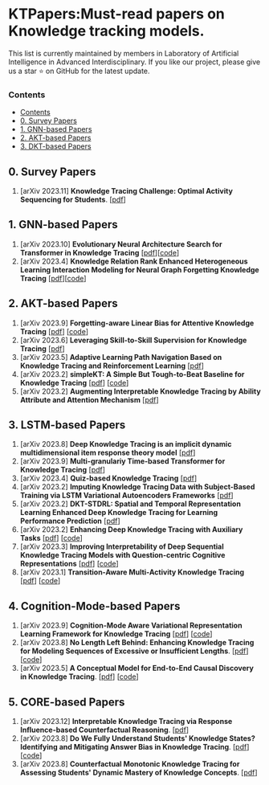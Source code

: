 # KTPapers:Must-read papers on Knowledge tracking models.

This list is currently maintained by members in Laboratory of Artificial Intelligence in Advanced Interdisciplinary. If you like our project, please give us a star ⭐ on GitHub for the latest update.



### Contents


- [Contents](#Contents)
- [0. Survey Papers](#0-survey-papers)
- [1. GNN-based Papers](#1-gnn-based-papers)
- [2. AKT-based Papers](#2-llm-based-papers)
- [3. DKT-based Papers](#3-gnnllm-based-papers)


## 0. Survey Papers
1. [arXiv 2023.11] **Knowledge Tracing Challenge: Optimal Activity Sequencing for Students**. [[pdf](https://arxiv.org/pdf/2311.14707.pdf)]
 

## 1. GNN-based Papers
1. [arXiv 2023.10] **Evolutionary Neural Architecture Search for Transformer in Knowledge Tracing** [[pdf](https://arxiv.org/pdf/2310.01180.pdf)][[code](https://github.com/DevilYangS/ENAS-KT)]
2. [arXiv 2023.4] **Knowledge Relation Rank Enhanced Heterogeneous Learning Interaction Modeling for Neural Graph Forgetting Knowledge Tracing** [[pdf](https://arxiv.org/pdf/2304.03945.pdf)][[code](https://github.com/destiny123456qwer/ngfkt)]  


## 2. AKT-based Papers
1. [arXiv 2023.9] **Forgetting-aware Linear Bias for Attentive Knowledge Tracing** [[pdf](https://arxiv.org/pdf/2309.14796.pdf)] [[code](https://github.com/skewondr/FoLiBi)]
2. [arXiv 2023.6] **Leveraging Skill-to-Skill Supervision for Knowledge Tracing** [[pdf](https://arxiv.org/pdf/2306.06841.pdf)]
3. [arXiv 2023.5] **Adaptive Learning Path Navigation Based on Knowledge Tracing and Reinforcement Learning** [[pdf](https://arxiv.org/pdf/2305.04475.pdf)]
4. [arXiv 2023.2] **simpleKT: A Simple But Tough-to-Beat Baseline for Knowledge Tracing** [[pdf](https://arxiv.org/pdf/2302.06881.pdf)] [[code](https://github.com/pykt-team/pykt-toolkit)]
5. [arXiv 2023.2] **Augmenting Interpretable Knowledge Tracing by Ability Attribute and Attention Mechanism** [[pdf](https://arxiv.org/pdf/2302.02146.pdf)]

## 3. LSTM-based Papers
1. [arXiv 2023.8] **Deep Knowledge Tracing is an implicit dynamic multidimensional item response theory model** [[pdf](https://arxiv.org/pdf/2309.12334.pdf)]
2. [arXiv 2023.9] **Multi-granulariy Time-based Transformer for Knowledge Tracing** [[pdf](https://arxiv.org/pdf/2304.05257.pdf)]
3. [arXiv 2023.4] **Quiz-based Knowledge Tracing** [[pdf](https://arxiv.org/pdf/2304.02413.pdf)]
4. [arXiv 2023.2] **Imputing Knowledge Tracing Data with Subject-Based Training via LSTM Variational Autoencoders Frameworks** [[pdf](https://arxiv.org/pdf/2302.12910.pdf)]
5. [arXiv 2023.2] **DKT-STDRL: Spatial and Temporal Representation Learning Enhanced Deep Knowledge Tracing for Learning Performance Prediction** [[pdf](https://arxiv.org/pdf/2302.11569.pdf)]
6. [arXiv 2023.2] **Enhancing Deep Knowledge Tracing with Auxiliary Tasks** [[pdf](https://arxiv.org/pdf/2302.07942.pdf)] [[code](https://github.com/pykt-team/pykt-toolkit)]
7. [arXiv 2023.3] **Improving Interpretability of Deep Sequential Knowledge Tracing Models with Question-centric Cognitive Representations** [[pdf](https://arxiv.org/pdf/2302.06885.pdf)] [[code](https://pykt.org/)]
8. [arXiv 2023.1] **Transition-Aware Multi-Activity Knowledge Tracing** [[pdf](https://arxiv.org/pdf/2301.12916.pdf)] [[code](https://github.com/persai-lab/bigdata2022-tamkot)]

## 4. Cognition-Mode-based Papers
1. [arXiv 2023.9] **Cognition-Mode Aware Variational Representation Learning Framework for Knowledge Tracing** [[pdf](https://arxiv.org/pdf/2309.01179.pdf)] [[code](https://github.com/zmy-9/CMVF)]
2. [arXiv 2023.8] **No Length Left Behind: Enhancing Knowledge Tracing for Modeling Sequences of Excessive or Insufficient Lengths**. [[pdf](https://arxiv.org/pdf/2308.03488.pdf)] [[code](https://github.com/zmy-9/sfkt)]
3. [arXiv 2023.5] **A Conceptual Model for End-to-End Causal Discovery in Knowledge Tracing**. [[pdf](https://arxiv.org/pdf/2305.16165.pdf)] [[code](https://github.com/umass-ml4ed/neurips-challenge-22)]

## 5. CORE-based Papers  
1. [arXiv 2023.12] **Interpretable Knowledge Tracing via Response Influence-based Counterfactual Reasoning**. [[pdf](https://arxiv.org/pdf/2312.10045.pdf)]
2. [arXiv 2023.8] **Do We Fully Understand Students' Knowledge States? Identifying and Mitigating Answer Bias in Knowledge Tracing**. [[pdf](https://arxiv.org/pdf/2312.10045.pdf)] [[code](https://github.com/lucky7-code/core)]
3. [arXiv 2023.8] **Counterfactual Monotonic Knowledge Tracing for Assessing Students' Dynamic Mastery of Knowledge Concepts**. [[pdf](https://arxiv.org/pdf/2308.03377.pdf)] 

